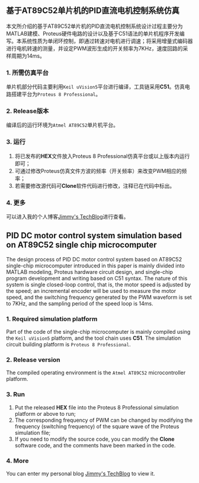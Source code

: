 ## 基于AT89C52单片机的PID直流电机控制系统仿真
本文所介绍的基于AT89C52单片机的PID直流电机控制系统设计过程主要分为MATLAB建模、Proteus硬件电路的设计以及基于C51语法的单片机程序开发编写。本系统性质为单闭环控制，即通过转速对电机进行调速；将采用增量式编码器进行电机转速的测量，并设定PWM波形生成的开关频率为7KHz，速度回路的采样周期为14ms。

### 1. 所需仿真平台
单片机部分代码主要利用`Keil uVision5`平台进行编译，工具链采用**C51**。仿真电路搭建平台为`Proteus 8 Professional`。

### 2. Release版本
编译后的运行环境为`Atmel AT89C52`单片机平台。

### 3. 运行
1. 将已发布的**HEX**文件放入Proteus 8 Professional仿真平台或以上版本内运行即可；
2. 可通过修改Proteus仿真文件方波的频率（开关频率）来改变PWM相应的频率；
3. 若需要修改源代码可**Clone**软件代码进行修改，注释已在代码中标出。

### 4. 更多
可以进入我的个人博客[Jimmy's TechBlog](https://zmtblog.site)进行查看。


## PID DC motor control system simulation based on AT89C52 single chip microcomputer
The design process of PID DC motor control system based on AT89C52 single-chip microcomputer introduced in this paper is mainly divided into MATLAB modeling, Proteus hardware circuit design, and single-chip program development and writing based on C51 syntax. The nature of this system is single closed-loop control, that is, the motor speed is adjusted by the speed; an incremental encoder will be used to measure the motor speed, and the switching frequency generated by the PWM waveform is set to 7KHz, and the sampling period of the speed loop is 14ms.

### 1. Required simulation platform
Part of the code of the single-chip microcomputer is mainly compiled using the `Keil uVision5` platform, and the tool chain uses **C51**. The simulation circuit building platform is `Proteus 8 Professional`.

### 2. Release version
The compiled operating environment is the `Atmel AT89C52` microcontroller platform.

### 3. Run
1. Put the released **HEX** file into the Proteus 8 Professional simulation platform or above to run;
2. The corresponding frequency of PWM can be changed by modifying the frequency (switching frequency) of the square wave of the Proteus simulation file;
3. If you need to modify the source code, you can modify the **Clone** software code, and the comments have been marked in the code.

### 4. More
You can enter my personal blog [Jimmy's TechBlog](https://zmtblog.site) to view it.

